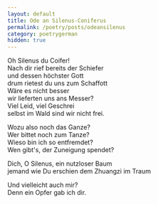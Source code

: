 ```yaml
---
layout: default
title: Ode an Silenus-Coniferus
permalink: /poetry/posts/odeansilenus
category: poetrygerman
hidden: true
---
```

Oh Silenus du Coifer!  
Nach dir rief bereits der Schiefer  
und dessen höchster Gott  
drum rietest du uns zum Schaffott  
Wäre es nicht besser  
wir lieferten uns ans Messer?  
Viel Leid, viel Geschrei  
selbst im Wald sind wir nicht frei.  

Wozu also noch das Ganze?  
Wer bittet noch zum Tanze?  
Wieso bin ich so entfremdet?  
Wen gibt's, der Zuneigung spendet?  

Dich, O Silenus, ein nutzloser Baum  
jemand wie Du erschien dem Zhuangzi im Traum

Und vielleicht auch mir?  
Denn ein Opfer gab ich dir.
